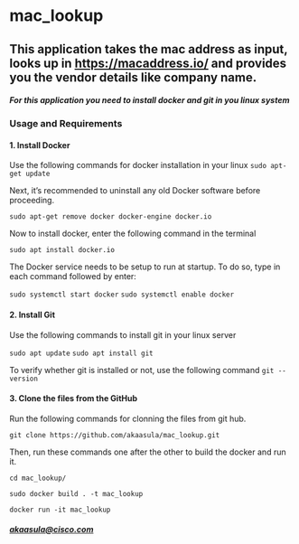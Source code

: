 # mac_lookup

## This application takes the mac address as input, looks up in https://macaddress.io/  and provides you the vendor details like company name.

#### _For this application you need to install docker and git in you linux system_

### Usage and Requirements
#### 1. Install Docker
Use the following commands for docker installation in your linux 
`sudo apt-get update`


Next, it’s recommended to uninstall any old Docker software before proceeding.

`sudo apt-get remove docker docker-engine docker.io`

Now to install docker, enter the following command in the terminal

`sudo apt install docker.io`

The Docker service needs to be setup to run at startup. To do so, type in each command followed by enter:

`sudo systemctl start docker`
`sudo systemctl enable docker`


#### 2. Install Git
Use the following commands to install git in your linux server 

`sudo apt update`
`sudo apt install git`

To verify whether git is installed or not, use the following command
`git --version`

#### 3. Clone the files from the GitHub

Run the following commands for clonning the files from git hub.

`git clone https://github.com/akaasula/mac_lookup.git`

Then, run these commands one after the other to build the docker and run it.

`cd mac_lookup/`

`sudo docker build . -t mac_lookup`

`docker run -it mac_lookup`




##### akaasula@cisco.com




 

